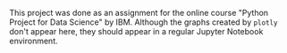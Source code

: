 This project was done as an assignment for the online course "Python Project for Data Science" by IBM. Although the graphs created by `plotly` don't appear here, they should appear in a regular Jupyter Notebook environment.
